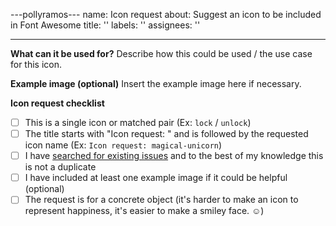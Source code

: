 ---pollyramos---
name: Icon request
about: Suggest an icon to be included in Font Awesome
title: ''
labels: ''
assignees: ''

---

**What can it be used for?**
Describe how this could be used / the use case for this icon.

**Example image (optional)**
Insert the example image here if necessary.

**Icon request checklist**
- [ ] This is a single icon or matched pair (Ex: `lock` / `unlock`)
- [ ] The title starts with "Icon request: " and is followed by the requested icon name (Ex: `Icon request: magical-unicorn`)
- [ ] I have [searched for existing issues](https://github.com/FortAwesome/Font-Awesome/issues) and to the best of my knowledge this is not a duplicate
- [ ] I have included at least one example image if it could be helpful (optional)
- [ ] The request is for a concrete object (it's harder to make an icon to represent happiness, it's easier to make a smiley face. ☺)
